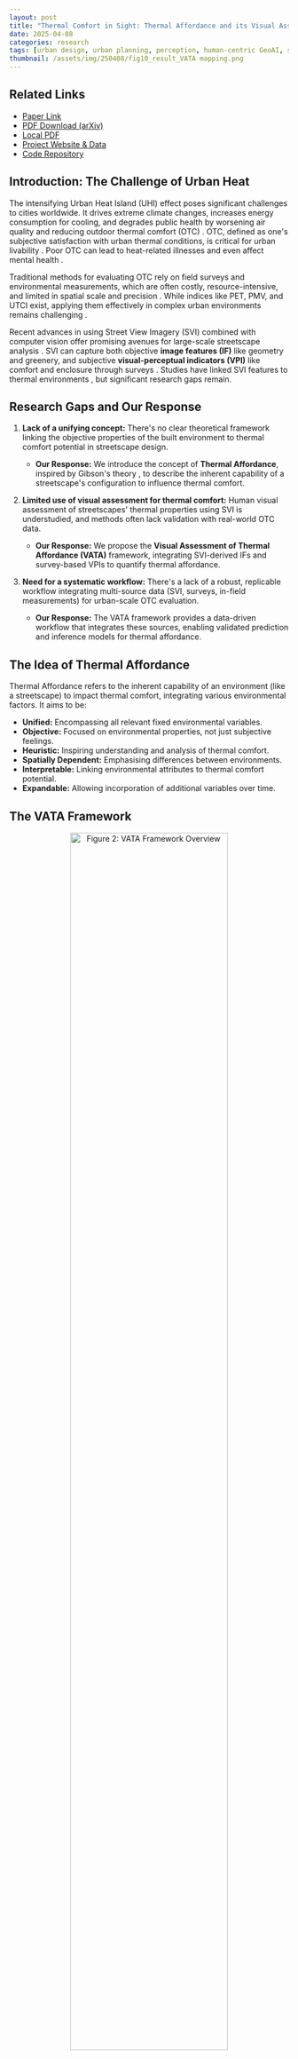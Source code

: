 ```yaml
---
layout: post
title: "Thermal Comfort in Sight: Thermal Affordance and its Visual Assessment for Sustainable Streetscape Design"
date: 2025-04-08
categories: research
tags: [urban design, urban planning, perception, human-centric GeoAI, sustainability, heat mitigation, thermal comfort, machine learning, street view imagery, urban heat island, climate change]
thumbnail: /assets/img/250408/fig10_result_VATA mapping.png
---
```


## Related Links

- [Paper Link](http://dx.doi.org/10.1016/j.buildenv.2025.112569)
- [PDF Download (arXiv)](https://arxiv.org/pdf/2410.11887)
- [Local PDF](/assets/pdf/publication_2025_thermal-comfort.pdf)
- [Project Website & Data](https://thermal-affordance.ual.sg/)
- [Code Repository](https://github.com/Sijie-Yang/Thermal-Affordance)

## Introduction: The Challenge of Urban Heat

The intensifying Urban Heat Island (UHI) effect poses significant challenges to cities worldwide. It drives extreme climate changes, increases energy consumption for cooling, and degrades public health by worsening air quality and reducing outdoor thermal comfort (OTC) . OTC, defined as one's subjective satisfaction with urban thermal conditions, is critical for urban livability . Poor OTC can lead to heat-related illnesses and even affect mental health .

Traditional methods for evaluating OTC rely on field surveys and environmental measurements, which are often costly, resource-intensive, and limited in spatial scale and precision . While indices like PET, PMV, and UTCI exist, applying them effectively in complex urban environments remains challenging .

Recent advances in using Street View Imagery (SVI) combined with computer vision offer promising avenues for large-scale streetscape analysis . SVI can capture both objective **image features (IF)** like geometry and greenery, and subjective **visual-perceptual indicators (VPI)** like comfort and enclosure through surveys . Studies have linked SVI features to thermal environments , but significant research gaps remain.

## Research Gaps and Our Response

1.  **Lack of a unifying concept:** There's no clear theoretical framework linking the objective properties of the built environment to thermal comfort potential in streetscape design.
    *   **Our Response:** We introduce the concept of **Thermal Affordance**, inspired by Gibson's theory , to describe the inherent capability of a streetscape's configuration to influence thermal comfort.

2.  **Limited use of visual assessment for thermal comfort:** Human visual assessment of streetscapes' thermal properties using SVI is understudied, and methods often lack validation with real-world OTC data.
    *   **Our Response:** We propose the **Visual Assessment of Thermal Affordance (VATA)** framework, integrating SVI-derived IFs and survey-based VPIs to quantify thermal affordance.

3.  **Need for a systematic workflow:** There's a lack of a robust, replicable workflow integrating multi-source data (SVI, surveys, in-field measurements) for urban-scale OTC evaluation.
    *   **Our Response:** The VATA framework provides a data-driven workflow that integrates these sources, enabling validated prediction and inference models for thermal affordance.

## The Idea of Thermal Affordance

Thermal Affordance refers to the inherent capability of an environment (like a streetscape) to impact thermal comfort, integrating various environmental factors. It aims to be:

*   **Unified:** Encompassing all relevant fixed environmental variables.
*   **Objective:** Focused on environmental properties, not just subjective feelings.
*   **Heuristic:** Inspiring understanding and analysis of thermal comfort.
*   **Spatially Dependent:** Emphasising differences between environments.
*   **Interpretable:** Linking environmental attributes to thermal comfort potential.
*   **Expandable:** Allowing incorporation of additional variables over time.

## The VATA Framework

<p style="text-align: center;">
  <img src="/assets/img/250408/fig2_vata_framework.png" alt="Figure 2: VATA Framework Overview" style="width: 75%; max-width: 600px;"/>
  <br>
  <em>VATA Framework Overview</em>
</p>

The VATA framework addresses the challenges of traditional OTC evaluation. It leverages the connection between visual data (SVI), human perception, and thermal comfort.

<p style="text-align: center;">
  <img src="/assets/img/250408/fig1_vata_concept.png" alt="Figure 1: VATA Conceptual Framework" style="width: 75%; max-width: 600px;"/>
  <br>
  <em>Conceptual framework illustrating the VATA concept</em>
</p>

*   **Input Data:**
    *   **Image Features (IF):** Extracted from SVI using computer vision (e.g., semantic segmentation for greenery/buildings, object detection for cars/people, pixel features for colour/texture, scene recognition).
    *   **Visual-Perceptual Indicators (VPI):** Gathered through online surveys where participants compare pairs of SVIs based on 19 indicators (e.g., perceived temperature, greenery rate, enclosure, safety, beauty) plus VATA itself.
*   **Modelling:**
    *   A **Multi-Task Neural Network Learning (MTNNL)** model predicts VATA scores. It uses a two-stage approach: IFs predict VPIs, and then IFs + VPIs predict VATA.
    *   An **Elastic Net Regression Model (ENRM)** is used for inference, revealing the interpretable relationships between specific IFs, VPIs, and the final VATA score.
*   **Validation:** VATA predictions are validated against real-world OTC data collected through field surveys (thermal walks) using metrics like subjective comfort ratings and physiological data (e.g., heart rate).

<p style="text-align: center;">
  <img src="/assets/img/250408/fig3_research framework.png" alt="Figure 3: Research Framework" style="width: 75%; max-width: 600px;"/>
  <br>
  <em>Detailed research framework diagram</em>
</p>

## Methodology Summary

*   **Study Area:** Singapore (chosen for its diverse urban forms and consistent tropical climate).
*   **SVI Survey:** 500 representative SVIs (selected via k-means clustering of 92,233 images) were evaluated by 176 participants in an online survey. Participants made pairwise comparisons for VATA and 19 VPIs. TrueSkill algorithm converted comparisons into scores (0-5 scale).
*   **IF Extraction:** 5 categories of IFs (52 sub-features total) were extracted from SVIs using models like DeepLabV3+, ResNet-50, and Faster R-CNN.
*   **Model Training:** MTNNL trained on IFs and VPI scores (60% train, 20% validation, 20% test split).
*   **Inference Modelling:** ENRM trained to understand feature weights and relationships.
*   **Validation:** Compared predicted VATA scores for 43 locations with OTC data (comfort ratings, heart rate, solar intensity, noise, altitude) collected during thermal walks at NUS.

## Key Results

*   **Prediction Model Performance:** The MTNNL model achieved superior performance (Adjusted R² = 0.7316) compared to other machine learning models, demonstrating the effectiveness of the two-stage (IF -> VPI -> VATA) approach.
*   **Validation Against OTC Data:**
    *   Smoothed VATA scores showed a strong correlation with surveyed comfort ratings along the thermal walk path (Adjusted R² up to 0.75 using a moderate smoothing factor).
    *   A multivariate model combining VATA with physiological/environmental data (Heart rate, Solar intensity, Noise, Altitude - HSNA) explained significantly more variance in comfort (Adjusted R² = 0.889) than using IFs + HSNA (Adjusted R² = 0.778) or HSNA alone (Adjusted R² = 0.596).
*   **VATA Mapping:** We generated a high-resolution map of VATA across Singapore, aggregated into hexagonal units. This map visually identifies areas with high (e.g., parks like Windsor Nature Park, East Coast Park) and low (e.g., parts of Choa Chu Kang) thermal affordance, guiding potential interventions.

<p style="text-align: center;">
  <img src="/assets/img/250408/fig10_result_VATA mapping.png" alt="Figure 10: VATA Prediction Mapping for Singapore" style="width: 75%; max-width: 600px;"/>
  <br>
  <em>VATA prediction results mapped across Singapore</em>
</p>

*   **Inference Model Insights:** The ENRM model (Adjusted R² = 0.744) revealed key factors:
    *   **Positive Contributors to VATA:** Vegetation, terrain, sky proportion, shading area, human-scale design elements, perceived humidity/wind, perceived beauty/safety.
    *   **Negative Contributors to VATA:** Traffic elements, complex/construction scenes, high pixel detail/contrast, perceived temperature/sunlight intensity, perceived traffic flow/complexity/boredom.

## Discussion & Significance

The VATA framework provides a scalable, cost-effective, and validated method for assessing urban thermal affordance.

*   **Urban Planning Tool:** High-resolution VATA maps help planners identify areas needing improvement and prioritise interventions like adding greenery or shading.
*   **Design Guidance:** Inference models reveal which specific streetscape features (IFs) and perceptual qualities (VPIs) most influence thermal affordance, informing evidence-based design decisions.
*   **Continuous Monitoring:** The framework supports a continuous monitoring cycle, using updated SVI data to refine models and track the impact of interventions over time.

<p style="text-align: center;">
  <img src="/assets/img/250408/fig13_discussion_VATA_framework_revision.png" alt="Figure 13: Continuous Monitoring Framework" style="width: 75%; max-width: 600px;"/>
  <br>
  <em>Diagram illustrating the continuous monitoring and design cycle</em>
</p>

*   **Transferability:** While developed for Singapore, the methodology can be adapted to other cities by conducting local surveys and validations.

## Limitations and Future Directions

*   **Temporal Variance:** Did not account for time-of-day, weather, or seasonal changes in SVI.
*   **Validation Scope:** Validation was limited to one path; broader validation across diverse locations and microclimates is needed.
*   **Data Sources:** Could be enhanced by integrating satellite imagery, LST data, or detailed microclimate simulations.
*   **Survey Limitations:** Online surveys have inherent limitations; incorporating expert assessments could be beneficial.
*   **Cross-City Validation:** Testing the framework in different climatic and urban contexts is crucial.

## Conclusion

This research introduces the novel concept of thermal affordance and the VATA framework for its assessment. By integrating SVI, human perception surveys, machine learning, and field validation, VATA offers a powerful tool to evaluate and improve thermal comfort in urban streetscapes. It provides actionable insights for sustainable urban planning and design, contributing to the creation of more liveable and resilient cities.

- [Project Website & Data](https://thermal-affordance.ual.sg/)
- [Code Repository](https://github.com/Sijie-Yang/Thermal-Affordance) 